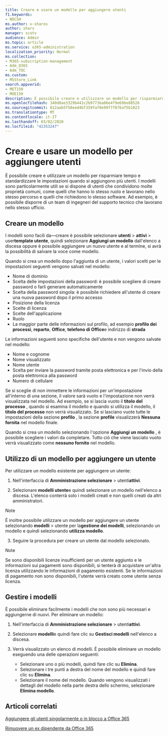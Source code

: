 ```yaml
---
title: Creare e usare un modello per aggiungere utenti
f1.keywords:
- NOCSH
ms.author: v-sharos
author: shars
manager: scotv
audience: Admin
ms.topic: article
ms.service: o365-administration
localization_priority: Normal
ms.collection:
- M365-subscription-management
- Adm_O365
- Adm_TOC
ms.custom:
- MSStore_Link
search.appverid:
- MET150
- MOE150
description: È possibile creare e utilizzare un modello per risparmiare tempo e standardizzare le impostazioni quando si aggiungono più utenti.
ms.openlocfilehash: 340d0ae3329b441c2b9773ba06e4f9e69be88526
ms.sourcegitcommit: 812aab5f58eed4bf359faf0e99f7f876af5b1023
ms.translationtype: MT
ms.contentlocale: it-IT
ms.lasthandoff: 03/02/2020
ms.locfileid: "42353247"
---
```

# <a name="create-and-use-a-template-to-add-users"></a>Creare e usare un modello per aggiungere utenti

È possibile creare e utilizzare un modello per risparmiare tempo e standardizzare le impostazioni quando si aggiungono più utenti. I modelli sono particolarmente utili se si dispone di utenti che condividono molte proprietà comuni, come quelli che hanno lo stesso ruolo e lavorano nello stesso percorso e quelli che richiedono lo stesso software. Ad esempio, è possibile disporre di un team di ingegneri del supporto tecnico che lavorano nello stesso ufficio.  

## <a name="create-a-template"></a>Creare un modello

I modelli sono facili da&mdash;creare è possibile selezionare **utenti** > **attivi** > user**template utente**, quindi selezionare **Aggiungi un modello** dall'elenco a discesa oppure è possibile aggiungere un nuovo utente e al termine, si avrà la possibilità di salvare la voce come modello.

Quando si crea un modello dopo l'aggiunta di un utente, i valori scelti per le impostazioni seguenti vengono salvati nel modello:

- Nome di dominio
- Scelta delle impostazioni della password: è possibile scegliere di creare password o farli generare automaticamente
- Scelta della password singola: è possibile richiedere all'utente di creare una nuova password dopo il primo accesso
- Posizione della licenza
- Scelte di licenza
- Scelte dell'applicazione
- Ruolo
- La maggior parte delle informazioni sul profilo, ad esempio **profilo dei processi**, **reparto**, **Office**, **telefono di Office**e indirizzo di **strada** 

Le informazioni seguenti sono specifiche dell'utente e non vengono salvate nel modello:

- Nome e cognome
- Nome visualizzato
- Nome utente
- Scelta per inviare la password tramite posta elettronica e per l'invio della posta elettronica alla password
- Numero di cellulare

Se si sceglie di non immettere le informazioni per un'impostazione all'interno di una sezione, il valore sarà vuoto e l'impostazione non verrà visualizzata nel modello. Ad esempio, se si lascia vuoto il **titolo del processo** , quando si esamina il modello e quando si utilizza il modello, il **titolo del processo** non verrà visualizzato. Se si lasciano vuote tutte le impostazioni della sezione **profilo** , la sezione **profile** visualizzerà **Nessuna fornita** nel modello finale.

Quando si crea un modello selezionando l'opzione **Aggiungi un modello** , è possibile scegliere i valori da completare. Tutto ciò che viene lasciato vuoto verrà visualizzato come **nessuno fornito** nel modello.

## <a name="use-a-template-to-add-a-user"></a>Utilizzo di un modello per aggiungere un utente

Per utilizzare un modello esistente per aggiungere un utente:

1. Nell'interfaccia di **Amministrazione selezionare** > utenti**attivi**.

2. Selezionare **modelli utente**e quindi selezionare un modello nell'elenco a discesa. L'elenco conterrà solo i modelli creati e non quelli creati da altri amministratori.

 > [!NOTE]
 > È inoltre possibile utilizzare un modello per aggiungere un utente selezionando **modelli** > utente per la**gestione dei modelli**, selezionando un modello e quindi selezionando **utilizza modello**.

3. Seguire la procedura per creare un utente dal modello selezionato.

> [!NOTE]
> Se sono disponibili licenze insufficienti per un utente aggiunto e le informazioni sui pagamenti sono disponibili, si tenterà di acquistare un'altra licenza utilizzando le informazioni di pagamento esistenti. Se le informazioni di pagamento non sono disponibili, l'utente verrà creato come utente senza licenza.

## <a name="manage-templates"></a>Gestire i modelli

È possibile eliminare facilmente i modelli che non sono più necessari e aggiungerne di nuovi. Per eliminare un modello:

1. Nell'interfaccia di **Amministrazione selezionare** > utenti**attivi**.

2. Selezionare **modelli**e quindi fare clic su **Gestisci modelli** nell'elenco a discesa.

3. Verrà visualizzato un elenco di modelli. È possibile eliminare un modello eseguendo una delle operazioni seguenti:
    - Selezionare uno o più modelli, quindi fare clic su **Elimina**. 
    - Selezionare i tre punti a destra del nome del modello e quindi fare clic su **Elimina**.
    - Selezionare il nome del modello. Quando vengono visualizzati i dettagli del modello nella parte destra dello schermo, selezionare **Elimina modello**.

## <a name="related-articles"></a>Articoli correlati

[Aggiungere gli utenti singolarmente o in blocco a Office 365](add-users.md)

[Rimuovere un ex dipendente da Office 365](remove-former-employee.md)
  
